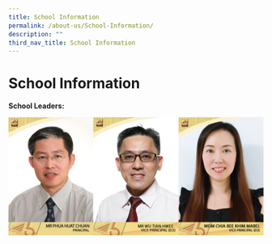 ```yaml
---
title: School Information
permalink: /about-us/School-Information/
description: ""
third_nav_title: School Information
---
```

# School Information

**School Leaders:**

<img src="/images/About%20us/School%20Information/School%20Leaders.jpg">